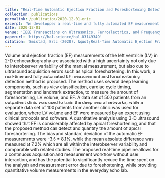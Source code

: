 ```yaml
---
title: "Real-Time Automatic Ejection Fraction and Foreshortening Detection Using Deep Learning"
collection: publications
permalink: /publication/2020-12-01-eric
excerpt: 'We developped a real-time and fully automated EF measurement and foreshortening detection method. It uses several deep learning components, such as view classification, cardiac cycle timing, segmentation and landmark extraction, to measure the amount of foreshortening, LV volume, and EF.'
date: 2020-12-01
venue: 'IEEE Transactions on Ultrasonics, Ferroelectrics, and Frequency Control'
paperurl: 'https://hal.science/hal-03149349'
citation: 'Smistad, Eric (2020). &quot;Real-Time Automatic Ejection Fraction and Foreshortening Detection Using Deep Learning.&quot; <i>IEEE Transactions on Ultrasonics, Ferroelectrics, and Frequency Control</i>. 67(12).'
---
```

Volume and ejection fraction (EF) measurements of the left ventricle (LV) in 2-D echocardiography are associated with a high uncertainty not only due to interobserver variability of the manual measurement, but also due to ultrasound acquisition errors such as apical foreshortening. In this work, a real-time and fully automated EF measurement and foreshortening detection method is proposed. The method uses several deep learning components, such as view classification, cardiac cycle timing, segmentation and landmark extraction, to measure the amount of foreshortening, LV volume, and EF. A data set of 500 patients from an outpatient clinic was used to train the deep neural networks, while a separate data set of 100 patients from another clinic was used for evaluation, where LV volume and EF were measured by an expert using clinical protocols and software. A quantitative analysis using 3-D ultrasound showed that EF is considerably affected by apical foreshortening, and that the proposed method can detect and quantify the amount of apical foreshortening. The bias and standard deviation of the automatic EF measurements were -3.6 ± 8.1%, while the mean absolute difference was measured at 7.2% which are all within the interobserver variability and comparable with related studies. The proposed real-time pipeline allows for a continuous acquisition and measurement workflow without user interaction, and has the potential to significantly reduce the time spent on the analysis and measurement error due to foreshortening, while providing quantitative volume measurements in the everyday echo lab.
